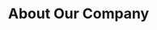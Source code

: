 ---
title: "About Our Company"
description: "this is meta description"
draft: false
bg_image: "images/about-company.jpg"
---